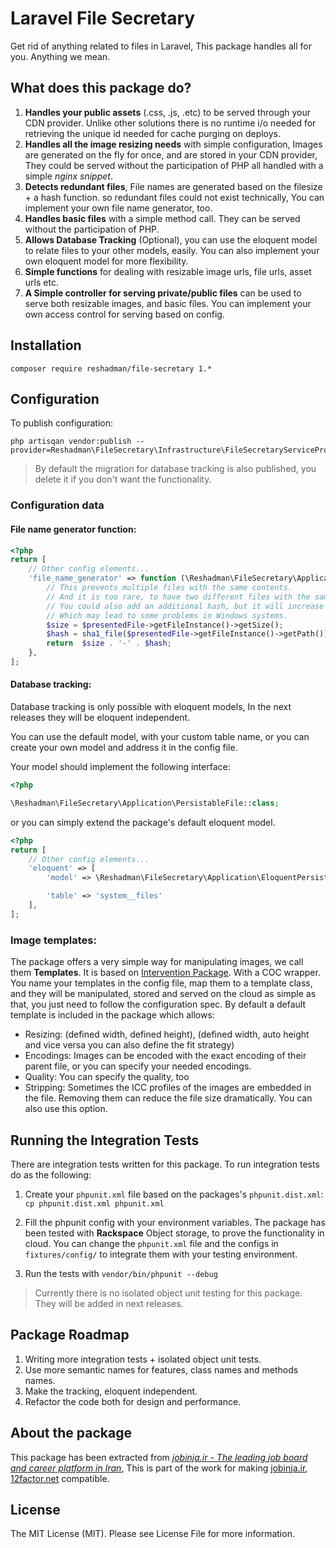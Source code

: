 # Laravel File Secretary
Get rid of anything related to files in Laravel, This package handles all for you. Anything we mean.

## What does this package do?
 1. **Handles your public assets** (.css, .js, .etc) to be served through your CDN provider.
 Unlike other solutions 
 there is no runtime i/o needed for retrieving the unique id needed for cache purging on deploys.
 2. **Handles all the image resizing needs** with simple configuration, Images are generated on the fly
 for once, and are stored in your CDN provider, They could be served without the participation of PHP
 all handled with a simple *nginx snippet*. 
 3. **Detects redundant files**, File names are generated based on the filesize + a hash function.
 so redundant files could not exist technically, You can implement your own file name generator, too.
 4. **Handles basic files** with a simple method call. They can be served without the participation of PHP.
 5. **Allows Database Tracking** (Optional), you can use the eloquent model to relate files to your other models, easily.
 You can also implement your own eloquent model for more flexibility.
 6. **Simple functions** for dealing with resizable image urls, file urls, asset urls etc.
 7. **A Simple controller for serving private/public files** can be used to serve both resizable images, and basic files.
 You can implement your own access control for serving based on config.
 
## Installation
```
composer require reshadman/file-secretary 1.*
```

## Configuration
To publish configuration:
```
php artisqan vendor:publish --provider=Reshadman\FileSecretary\Infrastructure\FileSecretaryServiceProvider
```

> By default the migration for database tracking is also published, you delete it if you don't want the functionality.

### Configuration data

#### File name generator function:
```php
<?php 
return [
    // Other config elements...
    'file_name_generator' => function (\Reshadman\FileSecretary\Application\PresentedFile $presentedFile) {
        // This prevents multiple files with the same contents.
        // And it is too rare, to have two different files with the same hash and size.
        // You could also add an additional hash, but it will increase the filename size
        // Which may lead to some problems in Windows systems.
        $size = $presentedFile->getFileInstance()->getSize();
        $hash = sha1_file($presentedFile->getFileInstance()->getPath());
        return  $size . '-' . $hash;
    },
];
``` 

#### Database tracking:
Database tracking is only possible with eloquent models, In the next releases
they will be eloquent independent.

You can use the default model, with your custom table name, or you can create your own model
and address it in the config file.

Your model should implement the following interface:
```php
<?php

\Reshadman\FileSecretary\Application\PersistableFile::class;

```

or you can simply extend the package's default eloquent model.

```php
<?php 
return [
    // Other config elements...
    'eloquent' => [
        'model' => \Reshadman\FileSecretary\Application\EloquentPersistedFile::class,

        'table' => 'system__files'
    ],
];
``` 
### Image templates:
The package offers a very simple way for manipulating images, we call them **Templates**. It is based on [Intervention Package](http://image.intervention.io/). 
With a COC wrapper. You name your templates in the config file, map them to a template class, and they will be manipulated, 
stored and served on the cloud as simple as that, you just need to follow the configuration spec.
By default a default template is included in the package which allows:
 - Resizing: (defined width, defined height), (defined width, auto height and vice versa you can also define the fit strategy)
 - Encodings: Images can be encoded with the exact encoding of their parent file, or you can specify your needed encodings.
 - Quality: You can specify the quality, too
 - Stripping: Sometimes the ICC profiles of the images are embedded in the file. Removing
 them can reduce the file size dramatically. You can also use this option.

## Running the Integration Tests
 There are integration tests written for this package. To run integration
tests do as the following:

 1. Create your `phpunit.xml` file based on the packages's `phpunit.dist.xml`: `cp phpunit.dist.xml phpunit.xml`
 
 2. Fill the phpunit config with your environment variables.
 The package has been tested with **Rackspace** Object storage, to prove the 
 functionality in cloud. You can change the `phpunit.xml` file and the configs in `fixtures/config/`
 to integrate them with your testing environment.
 3. Run the tests with `vendor/bin/phpunit --debug`
 
> Currently there is no isolated object unit testing for this package. 
> They will be added in next releases.

## Package Roadmap
 1. Writing more integration tests + isolated object unit tests.
 2. Use more semantic names for features, class names and methods names.
 3. Make the tracking, eloquent independent.
 4. Refactor the code both for design and performance.

## About the package
This package has been extracted from [*jobinja.ir - The leading job board and career platform in Iran*](https://jobinja.ir),
This is part of the work for making [jobinja.ir](https://jobinja.ir), [12factor.net](http://12factor.net) compatible.

## License

The MIT License (MIT). Please see License File for more information.
